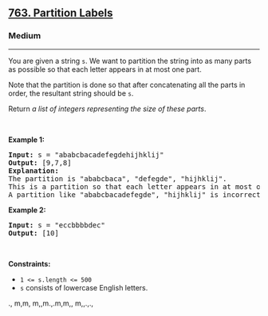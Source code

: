 <h2><a href="https://leetcode.com/problems/partition-labels/">763. Partition Labels</a></h2><h3>Medium</h3><hr><div><p>You are given a string <code>s</code>. We want to partition the string into as many parts as possible so that each letter appears in at most one part.</p>

<p>Note that the partition is done so that after concatenating all the parts in order, the resultant string should be <code>s</code>.</p>

<p>Return <em>a list of integers representing the size of these parts</em>.</p>

<p>&nbsp;</p>
<p><strong>Example 1:</strong></p>

<pre><strong>Input:</strong> s = "ababcbacadefegdehijhklij"
<strong>Output:</strong> [9,7,8]
<strong>Explanation:</strong>
The partition is "ababcbaca", "defegde", "hijhklij".
This is a partition so that each letter appears in at most one part.
A partition like "ababcbacadefegde", "hijhklij" is incorrect, because it splits s into less parts.
</pre>

<p><strong>Example 2:</strong></p>

<pre><strong>Input:</strong> s = "eccbbbbdec"
<strong>Output:</strong> [10]
</pre>

<p>&nbsp;</p>
<p><strong>Constraints:</strong></p>

<ul>
	<li><code>1 &lt;= s.length &lt;= 500</code></li>
	<li><code>s</code> consists of lowercase English letters.</li>
</ul>
</div>



.,
m,m,
m,,m.,.m,m,,
m,,.,.,
